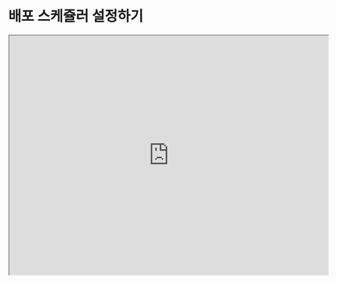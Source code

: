 # 배포 스케쥴러 설정하기

<iframe src="https://drive.google.com/file/d/1uyh33QqvdpIATUclXrZHQvCBvH1JmwZN/preview" width="640" height="480"></iframe>

